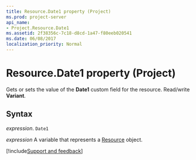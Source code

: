 ```yaml
---
title: Resource.Date1 property (Project)
ms.prod: project-server
api_name:
- Project.Resource.Date1
ms.assetid: 2f38356c-7c18-d8cd-1a47-f80eeb020541
ms.date: 06/08/2017
localization_priority: Normal
---
```



# Resource.Date1 property (Project)

Gets or sets the value of the  **Date1** custom field for the resource. Read/write **Variant**.


## Syntax

_expression_. `Date1`

_expression_ A variable that represents a [Resource](./Project.Resource.md) object.

[!include[Support and feedback](~/includes/feedback-boilerplate.md)]